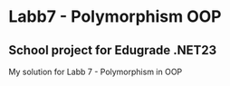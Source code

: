 # Labb7 - Polymorphism OOP
## School project for Edugrade .NET23
My solution for Labb 7 - Polymorphism in OOP
